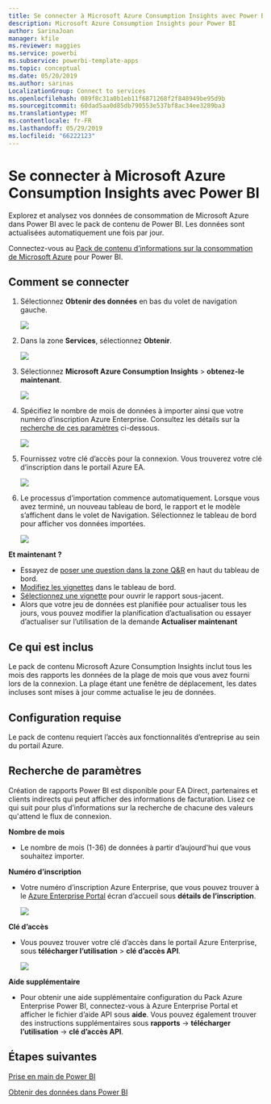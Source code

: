```yaml
---
title: Se connecter à Microsoft Azure Consumption Insights avec Power BI
description: Microsoft Azure Consumption Insights pour Power BI
author: SarinaJoan
manager: kfile
ms.reviewer: maggies
ms.service: powerbi
ms.subservice: powerbi-template-apps
ms.topic: conceptual
ms.date: 05/20/2019
ms.author: sarinas
LocalizationGroup: Connect to services
ms.openlocfilehash: 089f8c31a0b1eb11f6871268f2f848949be95d9b
ms.sourcegitcommit: 60dad5aa0d85db790553e537bf8ac34ee3289ba3
ms.translationtype: MT
ms.contentlocale: fr-FR
ms.lasthandoff: 05/29/2019
ms.locfileid: "66222123"
---
```

# <a name="connect-to-microsoft-azure-consumption-insights-with-power-bi"></a>Se connecter à Microsoft Azure Consumption Insights avec Power BI
Explorez et analysez vos données de consommation de Microsoft Azure dans Power BI avec le pack de contenu de Power BI. Les données sont actualisées automatiquement une fois par jour.

Connectez-vous au [Pack de contenu d’informations sur la consommation de Microsoft Azure](https://app.powerbi.com/getdata/services/azureconsumption) pour Power BI.

## <a name="how-to-connect"></a>Comment se connecter
1. Sélectionnez **Obtenir des données** en bas du volet de navigation gauche.
   
    ![](media/service-connect-to-azure-consumption-insights/getdata.png)
2. Dans la zone **Services**, sélectionnez **Obtenir**.
   
   ![](media/service-connect-to-azure-consumption-insights/services.png)
3. Sélectionnez **Microsoft Azure Consumption Insights** \> **obtenez-le maintenant**. 
   
   ![](media/service-connect-to-azure-consumption-insights/mazureconsumption.png)
4. Spécifiez le nombre de mois de données à importer ainsi que votre numéro d’inscription Azure Enterprise. Consultez les détails sur la [recherche de ces paramètres](#FindingParams) ci-dessous.
   
    ![](media/service-connect-to-azure-consumption-insights/azureconsumptionparams.png)
5. Fournissez votre clé d’accès pour la connexion. Vous trouverez votre clé d’inscription dans le portail Azure EA. 
   
    ![](media/service-connect-to-azure-consumption-insights/msazureconsumptioncreds.png)
6. Le processus d’importation commence automatiquement. Lorsque vous avez terminé, un nouveau tableau de bord, le rapport et le modèle s’affichent dans le volet de Navigation. Sélectionnez le tableau de bord pour afficher vos données importées.
   
   ![](media/service-connect-to-azure-consumption-insights/msazureconsumptiondashboard.png)

**Et maintenant ?**

* Essayez de [poser une question dans la zone Q&R](consumer/end-user-q-and-a.md) en haut du tableau de bord.
* [Modifiez les vignettes](service-dashboard-edit-tile.md) dans le tableau de bord.
* [Sélectionnez une vignette](consumer/end-user-tiles.md) pour ouvrir le rapport sous-jacent.
* Alors que votre jeu de données est planifiée pour actualiser tous les jours, vous pouvez modifier la planification d’actualisation ou essayer d’actualiser sur l’utilisation de la demande **Actualiser maintenant**

## <a name="whats-included"></a>Ce qui est inclus
Le pack de contenu Microsoft Azure Consumption Insights inclut tous les mois des rapports les données de la plage de mois que vous avez fourni lors de la connexion. La plage étant une fenêtre de déplacement, les dates incluses sont mises à jour comme actualise le jeu de données.

## <a name="system-requirements"></a>Configuration requise
Le pack de contenu requiert l’accès aux fonctionnalités d’entreprise au sein du portail Azure. 

<a name="FindingParams"></a>

## <a name="finding-parameters"></a>Recherche de paramètres
Création de rapports Power BI est disponible pour EA Direct, partenaires et clients indirects qui peut afficher des informations de facturation. Lisez ce qui suit pour plus d’informations sur la recherche de chacune des valeurs qu'attend le flux de connexion.

**Nombre de mois**

* Le nombre de mois (1-36) de données à partir d’aujourd'hui que vous souhaitez importer.

**Numéro d’inscription**

* Votre numéro d’inscription Azure Enterprise, que vous pouvez trouver à le [Azure Enterprise Portal](https://ea.azure.com/) écran d’accueil sous **détails de l’inscription**.
  
    ![](media/service-connect-to-azure-consumption-insights/params2.png)

**Clé d’accès**

* Vous pouvez trouver votre clé d’accès dans le portail Azure Enterprise, sous **télécharger l’utilisation** > **clé d’accès API**.
  
    ![](media/service-connect-to-azure-consumption-insights/creds2.png)

**Aide supplémentaire**

* Pour obtenir une aide supplémentaire configuration du Pack Azure Enterprise Power BI, connectez-vous à Azure Enterprise Portal et afficher le fichier d’aide API sous **aide**. Vous pouvez également trouver des instructions supplémentaires sous **rapports** -> **télécharger l’utilisation** -> **clé d’accès API**.

## <a name="next-steps"></a>Étapes suivantes
[Prise en main de Power BI](service-get-started.md)

[Obtenir des données dans Power BI](service-get-data.md)

